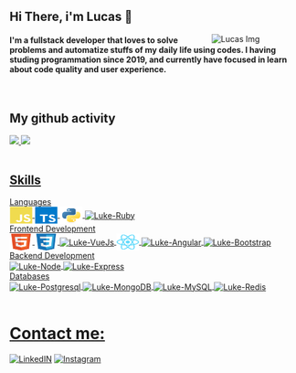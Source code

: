 <h2>Hi There, i'm Lucas 👋</h2> <img src="https://cdn-icons-png.flaticon.com/512/1802/1802977.png" min-width="150px" max-width="150px" width="150px" align="right" alt="Lucas Img">

<h4>I'm a fullstack developer that loves to solve problems and automatize stuffs of my daily life using codes. I having studing programmation since 2019, and currently have focused in learn about code quality and user experience.</h4> <br/>


## My github activity
<div align="start">
  <a href="https://github.com/lukzz-al">
  <img height="180em" src="https://github-readme-stats.vercel.app/api?username=lukzz-al&show_icons=true&theme=dracula&include_all_commits=true&count_private=true"/>
  <img height="180em" src="https://github-readme-stats.vercel.app/api/top-langs/?username=lukzz-al&layout=compact&langs_count=7&theme=dracula"/>
</div><br/>


## Skills
<div style="display: inline_block"> 
    <span>Languages</span><br/>
    <img align="center" alt="Luke-Js" height="30" width="40" src="https://raw.githubusercontent.com/devicons/devicon/master/icons/javascript/javascript-plain.svg">
    <img align="center" alt="Luke-Ts" height="30" width="40" src="https://raw.githubusercontent.com/devicons/devicon/master/icons/typescript/typescript-plain.svg">
    <img align="center" alt="Luke-Python" height="30" width="40" src="https://raw.githubusercontent.com/devicons/devicon/master/icons/python/python-original.svg">
    <img align="center" alt="Luke-Ruby" height="30" width="40" src="https://cdn.jsdelivr.net/gh/devicons/devicon/icons/ruby/ruby-plain-wordmark.svg">
    <br/>
    <span>Frontend Development</span><br/>
    <img align="center" alt="Luke-HTML" height="30" width="40" src="https://raw.githubusercontent.com/devicons/devicon/master/icons/html5/html5-original.svg">
    <img align="center" alt="Luke-CSS" height="30" width="40" src="https://raw.githubusercontent.com/devicons/devicon/master/icons/css3/css3-original.svg">
    <img align="center" alt="Luke-VueJs" height="30" width="40"  src="https://cdn.jsdelivr.net/gh/devicons/devicon/icons/vuejs/vuejs-original.svg">
    <img align="center" alt="Luke-React" height="30" width="40" src="https://raw.githubusercontent.com/devicons/devicon/master/icons/react/react-original.svg">
    <img align="center" alt="Luke-Angular" height="30" width="40" src="https://cdn.jsdelivr.net/gh/devicons/devicon/icons/angularjs/angularjs-original.svg">
    <img align="center" alt="Luke-Bootstrap" height="30" width="40" src="https://cdn.jsdelivr.net/gh/devicons/devicon/icons/bootstrap/bootstrap-original.svg"><br/>
    <span>Backend Development</span><br/>
    <img align="center" alt="Luke-Node" height="30" width="40" src="https://cdn.jsdelivr.net/gh/devicons/devicon/icons/nodejs/nodejs-original.svg">
    <img align="center" alt="Luke-Express" height="30" width="40" src="https://cdn.jsdelivr.net/gh/devicons/devicon/icons/express/express-original.svg"><br/>
    <span>Databases</span><br/>
    <img align="center" alt="Luke-Postgresql" height="30" width="40" src="https://cdn.jsdelivr.net/gh/devicons/devicon/icons/postgresql/postgresql-original.svg">
    <img align="center" alt="Luke-MongoDB" height="30" width="40" src="https://cdn.jsdelivr.net/gh/devicons/devicon/icons/mongodb/mongodb-original.svg">
    <img align="center" alt="Luke-MySQL" height="30" width="40" src="https://cdn.jsdelivr.net/gh/devicons/devicon/icons/mysql/mysql-original.svg">
    <img align="center" alt="Luke-Redis" height="30" width="40" src="https://cdn.jsdelivr.net/gh/devicons/devicon/icons/redis/redis-original.svg">
</div><br/>


# Contact me:
[![LinkedIN](https://img.shields.io/badge/LinkedIn-0077B5?style=for-the-badge&logo=linkedin&logoColor=white)](https://www.linkedin.com/in/lcs-al/)
[![Instagram](https://img.shields.io/badge/Instagram-E4405F?style=for-the-badge&logo=instagram&logoColor=white)](https://www.instagram.com/lukzz_al/)
